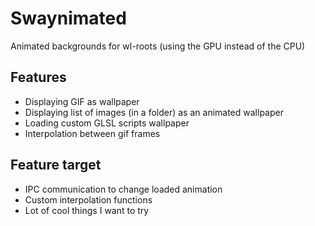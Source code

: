 # Swaynimated

Animated backgrounds for wl-roots (using the GPU instead of the CPU)

## Features

 - Displaying GIF as wallpaper
 - Displaying list of images (in a folder) as an animated wallpaper
 - Loading custom GLSL scripts wallpaper
 - Interpolation between gif frames

## Feature target

 - IPC communication to change loaded animation
 - Custom interpolation functions
 - Lot of cool things I want to try


